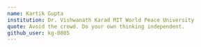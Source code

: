 ```yaml
---
name: Kartik Gupta
institution: Dr. Vishwanath Karad MIT World Peace University
quote: Avoid the crowd. Do your own thinking independent.
github_user: kg-0805
---
```

